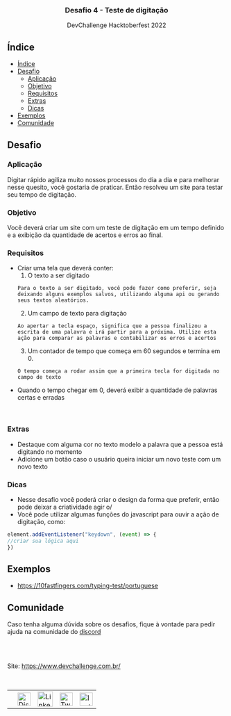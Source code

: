<br />
<p align="center">
  <h3 align="center">Desafio 4 - Teste de digitação</h3>

  <p align="center">
   DevChallenge Hacktoberfest 2022
  </p>

## Índice

- [Índice](#índice)
- [Desafio](#desafio)
  - [Aplicação](#aplicação)
  - [Objetivo](#objetivo)
  - [Requisitos](#requisitos)
  - [Extras](#extras)
  - [Dicas](#dicas)
- [Exemplos](#exemplos)
- [Comunidade](#comunidade)

## Desafio  

### Aplicação
Digitar rápido agiliza muito nossos processos do dia a dia e para melhorar nesse quesito, você gostaria de praticar. Então
resolveu um site para testar seu tempo de digitação.

### Objetivo
Você deverá criar um site com um teste de digitação em um tempo definido e a exibição da quantidade de acertos e erros ao final.

### Requisitos
- Criar uma tela que deverá conter: 
  1. O texto a ser digitado
  ```
  Para o texto a ser digitado, você pode fazer como preferir, seja deixando alguns exemplos salvos, utilizando alguma api ou gerando seus textos aleatórios.
  ```
  2. Um campo de texto para digitação
  ```
  Ao apertar a tecla espaço, significa que a pessoa finalizou a escrita de uma palavra e irá partir para a próxima. Utilize esta ação para comparar as palavras e contabilizar os erros e acertos
  ```
  3. Um contador de tempo que começa em 60 segundos e termina em 0.
    ```
  O tempo começa a rodar assim que a primeira tecla for digitada no campo de texto
  ```
 - Quando o tempo chegar em 0, deverá exibir a quantidade de palavras certas e erradas
<br>

### Extras
- Destaque com alguma cor no texto modelo a palavra que a pessoa está digitando no momento
- Adicione um botão caso o usuário queira iniciar um novo teste com um novo texto

### Dicas
- Nesse desafio você poderá criar o design da forma que preferir, então pode deixar a criatividade agir o/
- Você pode utilizar algumas funções do javascript para ouvir a ação de digitação, como:
```js
element.addEventListener("keydown", (event) => {
//criar sua lógica aqui
})
```

## Exemplos
- https://10fastfingers.com/typing-test/portuguese


## Comunidade
Caso tenha alguma dúvida sobre os desafios, fique à vontade para pedir ajuda na comunidade do [discord](https://discord.gg/yvYXhGj)

<br><br>

Site: <https://www.devchallenge.com.br/> 

<br>

<table style="border-color:transparent">
   <th>
    <td>
      <a href="https://discord.gg/yvYXhGj"><img src="https://cdn3.iconfinder.com/data/icons/discord/64/discord_20-512.png" width="30px" height="30px" alt="Discord">      
      </a>
    </td>
    <td>
      <a href="https://www.linkedin.com/company/devchallenge/"><img src="https://cdn3.iconfinder.com/data/icons/glypho-social-and-other-logos/64/logo-linkedin-512.png" width="35px" height="35px"  alt="Linkedin">
      </a>
    </td>
    <td>
      <a href="https://twitter.com/dev_challenge">
        <img src="https://cdn3.iconfinder.com/data/icons/picons-social/57/43-twitter-512.png" width="30px" height="30px" alt="Twitter">
      </a>
    </td>
    <td>
      <a href="https://www.instagram.com/devchallenge/"><img src="https://cdn4.iconfinder.com/data/icons/picons-social/57/38-instagram-3-512.png" width="30px"            height="30px" alt="Instagram">
      </a>
    </td>
   </th>
</table>
